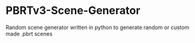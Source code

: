 # PBRTv3-Scene-Generator
Random scene generator written in python to generate random or custom made .pbrt scenes
